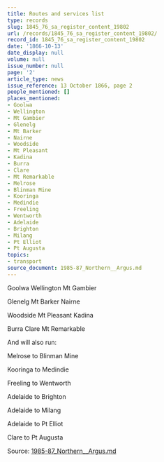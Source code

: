 ```yaml
---
title: Routes and services list
type: records
slug: 1845_76_sa_register_content_19802
url: /records/1845_76_sa_register_content_19802/
record_id: 1845_76_sa_register_content_19802
date: '1866-10-13'
date_display: null
volume: null
issue_number: null
page: '2'
article_type: news
issue_reference: 13 October 1866, page 2
people_mentioned: []
places_mentioned:
- Goolwa
- Wellington
- Mt Gambier
- Glenelg
- Mt Barker
- Nairne
- Woodside
- Mt Pleasant
- Kadina
- Burra
- Clare
- Mt Remarkable
- Melrose
- Blinman Mine
- Kooringa
- Medindie
- Freeling
- Wentworth
- Adelaide
- Brighton
- Milang
- Pt Elliot
- Pt Augusta
topics:
- transport
source_document: 1985-87_Northern__Argus.md
---
```


Goolwa	Wellington	Mt Gambier

Glenelg	Mt Barker	Nairne

Woodside	Mt Pleasant	Kadina

Burra	Clare	Mt Remarkable

And will also run:

Melrose to Blinman Mine

Kooringa to Medindie

Freeling to Wentworth

Adelaide to Brighton

Adelaide to Milang

Adelaide to Pt Elliot

Clare to Pt Augusta

Source: [1985-87_Northern__Argus.md](/downloads/markdown/1985-87_Northern__Argus.md)
